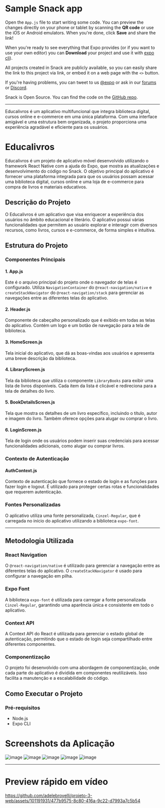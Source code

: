 # Sample Snack app

Open the `App.js` file to start writing some code. You can preview the changes directly on your phone or tablet by scanning the **QR code** or use the iOS or Android emulators. When you're done, click **Save** and share the link!

When you're ready to see everything that Expo provides (or if you want to use your own editor) you can **Download** your project and use it with [expo cli](https://docs.expo.dev/get-started/installation/#expo-cli)).

All projects created in Snack are publicly available, so you can easily share the link to this project via link, or embed it on a web page with the `<>` button.

If you're having problems, you can tweet to us [@expo](https://twitter.com/expo) or ask in our [forums](https://forums.expo.dev/c/expo-dev-tools/61) or [Discord](https://chat.expo.dev/).

Snack is Open Source. You can find the code on the [GitHub repo](https://github.com/expo/snack).
_________________________________

Educalivros é um aplicativo multifuncional que integra biblioteca digital, cursos online e e-commerce em uma única plataforma. Com uma interface amigável e uma estrutura bem organizada, o projeto proporciona uma experiência agradável e eficiente para os usuários.

# Educalivros

Educalivros é um projeto de aplicativo móvel desenvolvido utilizando o framework React Native com a ajuda do Expo, que mostra as atualizações e desenvolvimento do código no Snack. O objetivo principal do aplicativo é fornecer uma plataforma integrada para que os usuários possam acessar uma biblioteca digital, cursos online e uma loja de e-commerce para compra de livros e materiais educativos.

## Descrição do Projeto

O Educalivros é um aplicativo que visa enriquecer a experiência dos usuários no âmbito educacional e literário. O aplicativo possui várias funcionalidades que permitem ao usuário explorar e interagir com diversos recursos, como livros, cursos e e-commerce, de forma simples e intuitiva.

## Estrutura do Projeto

### Componentes Principais

#### 1. App.js

Este é o arquivo principal do projeto onde o navegador de telas é configurado. Utiliza `NavigationContainer` do `@react-navigation/native` e `createStackNavigator` do `@react-navigation/stack` para gerenciar as navegações entre as diferentes telas do aplicativo.

#### 2. Header.js

Componente de cabeçalho personalizado que é exibido em todas as telas do aplicativo. Contém um logo e um botão de navegação para a tela de biblioteca.

#### 3. HomeScreen.js

Tela inicial do aplicativo, que dá as boas-vindas aos usuários e apresenta uma breve descrição da biblioteca.

#### 4. LibraryScreen.js

Tela da biblioteca que utiliza o componente `LibraryBooks` para exibir uma lista de livros disponíveis. Cada item da lista é clicável e redireciona para a tela de detalhes do livro.

#### 5. BookDetailsScreen.js

Tela que mostra os detalhes de um livro específico, incluindo o título, autor e imagem do livro. Também oferece opções para alugar ou comprar o livro.

#### 6. LoginScreen.js

Tela de login onde os usuários podem inserir suas credenciais para acessar funcionalidades adicionais, como alugar ou comprar livros.

### Contexto de Autenticação

#### AuthContext.js

Contexto de autenticação que fornece o estado de login e as funções para fazer login e logout. É utilizado para proteger certas rotas e funcionalidades que requerem autenticação.

### Fontes Personalizadas

O aplicativo utiliza uma fonte personalizada, `Cinzel-Regular`, que é carregada no início do aplicativo utilizando a biblioteca `expo-font`.
_________________________________
## Metodologia Utilizada

### React Navigation

O `@react-navigation/native` é utilizado para gerenciar a navegação entre as diferentes telas do aplicativo. O `createStackNavigator` é usado para configurar a navegação em pilha.

### Expo Font

A biblioteca `expo-font` é utilizada para carregar a fonte personalizada `Cinzel-Regular`, garantindo uma aparência única e consistente em todo o aplicativo.

### Context API

A Context API do React é utilizada para gerenciar o estado global de autenticação, permitindo que o estado de login seja compartilhado entre diferentes componentes.

### Componentização

O projeto foi desenvolvido com uma abordagem de componentização, onde cada parte do aplicativo é dividida em componentes reutilizáveis. Isso facilita a manutenção e a escalabilidade do código.

## Como Executar o Projeto

### Pré-requisitos

- Node.js
- Expo CLI

# Screenshots da Aplicação

![image](https://github.com/adelebrovelli/projeto-3-web/assets/101191931/6bbd6780-5a87-46b2-8b97-388506a1c649)
![image](https://github.com/adelebrovelli/projeto-3-web/assets/101191931/6a046b7a-949f-4809-81b5-11c9d5f1e28e)
![image](https://github.com/adelebrovelli/projeto-3-web/assets/101191931/1f5c846f-0836-4685-8dba-0840f22f04f6)
![image](https://github.com/adelebrovelli/projeto-3-web/assets/101191931/36e90a8d-d7dc-41f4-b7cc-d5f9c1d373ca)
![image](https://github.com/adelebrovelli/projeto-3-web/assets/101191931/af324b9e-f14a-407d-81a6-6d92af4d715f)

_________________________________
# Preview rápido em vídeo
https://github.com/adelebrovelli/projeto-3-web/assets/101191931/477b9575-8c80-416a-9c22-d7993a7c5b54

